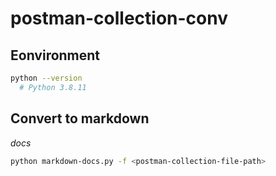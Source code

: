 # postman-collection-conv

## Eonvironment

```sh
python --version
  # Python 3.8.11
```

## Convert to markdown

*docs*

```sh
python markdown-docs.py -f <postman-collection-file-path>
```
